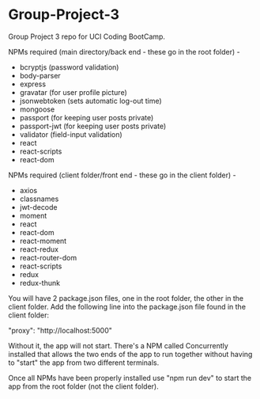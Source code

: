 # Group-Project-3
Group Project 3 repo for UCI Coding BootCamp.

NPMs required (main directory/back end - these go in the root folder) -

* bcryptjs (password validation)
* body-parser
* express
* gravatar (for user profile picture)
* jsonwebtoken (sets automatic log-out time)
* mongoose
* passport (for keeping user posts private)
* passport-jwt (for keeping user posts private)
* validator (field-input validation)
* react
* react-scripts
* react-dom

NPMs required (client folder/front end - these go in the client folder) -

* axios
* classnames
* jwt-decode
* moment
* react
* react-dom
* react-moment
* react-redux
* react-router-dom
* react-scripts
* redux
* redux-thunk

You will have 2 package.json files, one in the root folder, the other in the client folder.  Add the following line into the package.json file found in the client folder:

"proxy": "http://localhost:5000"

Without it, the app will not start.  There's a NPM called Concurrently installed that allows the two ends of the app to run together without having to "start" the app from two different terminals.

Once all NPMs have been properly installed use "npm run dev" to start the app from the root folder (not the client folder).

